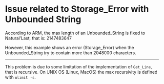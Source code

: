 # Issue related to Storage_Error with Unbounded String

According to ARM, the max length of an Unbounded_String is fixed to Natural'Last, that is: 2147483647

However, this example shows an error (Storage_Error) when the Unbounded_String try to contain more than 2048000 characters.

---

This problem is due to some limitation of the implementation of `Get_Line`, that is recursive. On UNIX OS (Linux, MacOS) the max recursivity is defined with `ulimit -s`.
